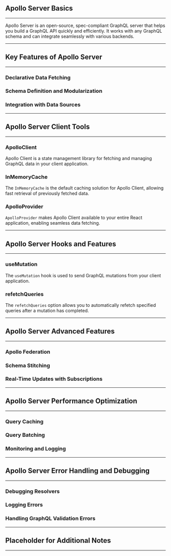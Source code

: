 ## Apollo Server Basics
---

Apollo Server is an open-source, spec-compliant GraphQL server that helps you build a GraphQL API quickly and efficiently. It works with any GraphQL schema and can integrate seamlessly with various backends.

---

## Key Features of Apollo Server
---

### Declarative Data Fetching  

### Schema Definition and Modularization  

### Integration with Data Sources  

---

## Apollo Server Client Tools
---

### ApolloClient  
Apollo Client is a state management library for fetching and managing GraphQL data in your client application.  

### InMemoryCache  
The `InMemoryCache` is the default caching solution for Apollo Client, allowing fast retrieval of previously fetched data.  

### ApolloProvider  
`ApolloProvider` makes Apollo Client available to your entire React application, enabling seamless data fetching.  

---

## Apollo Server Hooks and Features
---

### useMutation  
The `useMutation` hook is used to send GraphQL mutations from your client application.  

### refetchQueries  
The `refetchQueries` option allows you to automatically refetch specified queries after a mutation has completed.

---

## Apollo Server Advanced Features
---

### Apollo Federation  

### Schema Stitching  

### Real-Time Updates with Subscriptions  

---

## Apollo Server Performance Optimization
---

### Query Caching  

### Query Batching  

### Monitoring and Logging  

---

## Apollo Server Error Handling and Debugging
---

### Debugging Resolvers  

### Logging Errors  

### Handling GraphQL Validation Errors  

---

## Placeholder for Additional Notes
---
